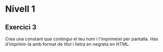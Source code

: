 # Nivell 1
## Exercici 3
Crea una constant que contingui el teu nom i l'imprimeixi per pantalla. Has d'imprimir-la amb format de títol i lletra en negreta en HTML.
